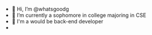 - 👋 Hi, I’m @whatsgoodg
- 👀 I’m currently a sophomore in college majoring in CSE
- 🌱 I'm a would be back-end developer
- <!---📫 How to reach me ... email me via rlwjddl1596@naver.com--->
<!---
whatsgoodg/whatsgoodg is a ✨ special ✨ repository because its `README.md` (this file) appears on your GitHub profile.
You can click the Preview link to take a look at your changes.
--->

